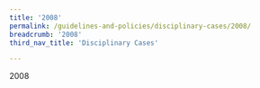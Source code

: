 ```yaml
---
title: '2008'
permalink: /guidelines-and-policies/disciplinary-cases/2008/
breadcrumb: '2008'
third_nav_title: 'Disciplinary Cases'

---
```



2008
